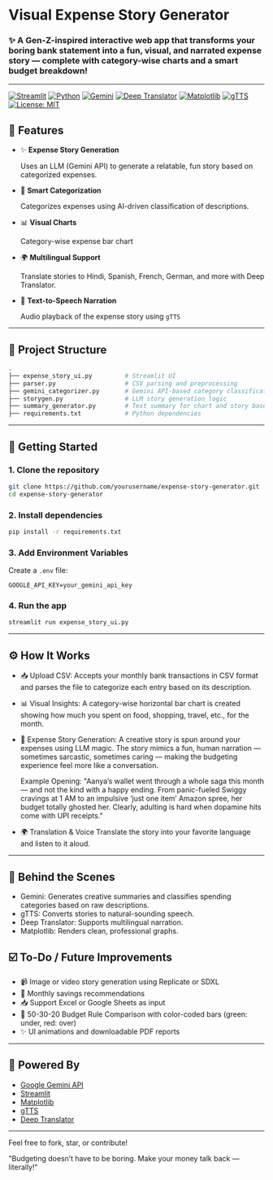 # Visual Expense Story Generator
### ✨ A Gen-Z-inspired interactive web app that transforms your boring bank statement into a fun, visual, and narrated expense story — complete with category-wise charts and a smart budget breakdown!
---
[![Streamlit](https://img.shields.io/badge/Built%20with-Streamlit-ff4b4b?logo=streamlit&logoColor=white)](https://streamlit.io)
[![Python](https://img.shields.io/badge/Python-3.8+-3776AB?logo=python&logoColor=white)](https://www.python.org/)
[![Gemini](https://img.shields.io/badge/LLM-Gemini-ffca28?logo=google&logoColor=white)](https://ai.google.dev)
[![Deep Translator](https://img.shields.io/badge/Translation-Deep%20Translator-4cae4c)](https://pypi.org/project/deep-translator)
[![Matplotlib](https://img.shields.io/badge/Graphs-Matplotlib-3776AB)](https://matplotlib.org/)
[![gTTS](https://img.shields.io/badge/Text%20To%20Speech-gTTS-lightgrey)](https://pypi.org/project/gTTS/)
[![License: MIT](https://img.shields.io/badge/License-MIT-yellow.svg)](https://opensource.org/licenses/MIT)

## 🔧 Features

* ✨ **Expense Story Generation**

  Uses an LLM (Gemini API) to generate a relatable, fun story based on categorized expenses.

* 🔪 **Smart Categorization**

  Categorizes expenses using AI-driven classification of descriptions.

* 📊 **Visual Charts**

  Category-wise expense bar chart

* 🌍 **Multilingual Support**

  Translate stories to Hindi, Spanish, French, German, and more with Deep Translator.

* 🎤 **Text-to-Speech Narration**

  Audio playback of the expense story using `gTTS`

---



## 📂 Project Structure

```bash
.
├── expense_story_ui.py         # Streamlit UI
├── parser.py                   # CSV parsing and preprocessing
├── gemini_categorizer.py       # Gemini API-based category classification
├── storygen.py                 # LLM story generation logic
├── summary_generator.py        # Text summary for chart and story base
├── requirements.txt            # Python dependencies
```

---

## 🚀 Getting Started

### 1. Clone the repository

```bash
git clone https://github.com/yourusername/expense-story-generator.git
cd expense-story-generator
```

### 2. Install dependencies

```bash
pip install -r requirements.txt
```

### 3. Add Environment Variables

Create a `.env` file:

```env
GOOGLE_API_KEY=your_gemini_api_key
```

### 4. Run the app

```bash
streamlit run expense_story_ui.py
```

---

## ⚙️ How It Works

* 📥 Upload CSV: 
Accepts your monthly bank transactions in CSV format and parses the file to categorize each entry based on its description.

* 📊 Visual Insights: 
A category-wise horizontal bar chart is created showing how much you spent on food, shopping, travel, etc., for the month.

* 📖 Expense Story Generation:
A creative story is spun around your expenses using LLM magic. The story mimics a fun, human narration — sometimes sarcastic, sometimes caring — making the budgeting experience feel more like a conversation.

  Example Opening:
  "Aanya’s wallet went through a whole saga this month — and not the kind with a happy ending. From panic-fueled Swiggy cravings at 1 AM to an impulsive ‘just one item’ Amazon spree, her budget totally ghosted her. Clearly, adulting is hard when dopamine hits come with UPI receipts."

* 🌍 Translation & Voice
Translate the story into your favorite language and listen to it aloud.

---

## 🧠 Behind the Scenes

* Gemini: Generates creative summaries and classifies spending categories based on raw descriptions.
* gTTS: Converts stories to natural-sounding speech.
* Deep Translator: Supports multilingual narration.
* Matplotlib: Renders clean, professional graphs.


## ☑️ To-Do / Future Improvements

* 📹 Image or video story generation using Replicate or SDXL
* 🏦 Monthly savings recommendations
* 📥 Support Excel or Google Sheets as input
* 🔔 50-30-20 Budget Rule Comparison with color-coded bars (green: under, red: over)
* ✨ UI animations and downloadable PDF reports

---

## 🚀 Powered By

* [Google Gemini API](https://ai.google.dev)
* [Streamlit](https://streamlit.io)
* [Matplotlib](https://matplotlib.org)
* [gTTS](https://pypi.org/project/gTTS)
* [Deep Translator](https://pypi.org/project/deep-translator)

---


Feel free to fork, star, or contribute! 

"Budgeting doesn’t have to be boring. Make your money talk back — literally!"
